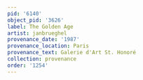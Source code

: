 ```yaml
---
pid: '6140'
object_pid: '3626'
label: The Golden Age
artist: janbrueghel
provenance_date: '1987'
provenance_location: Paris
provenance_text: Galerie d'Art St. Honoré
collection: provenance
order: '1254'
---
```

